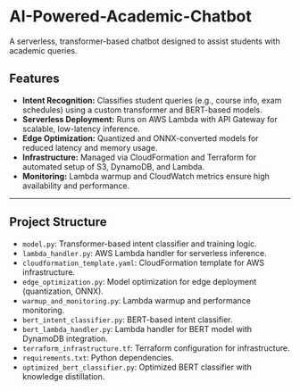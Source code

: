 # AI-Powered-Academic-Chatbot
A serverless, transformer-based chatbot designed to assist students with academic queries.

## Features

- **Intent Recognition:** Classifies student queries (e.g., course info, exam schedules) using a custom transformer and BERT-based models.
- **Serverless Deployment:** Runs on AWS Lambda with API Gateway for scalable, low-latency inference.
- **Edge Optimization:** Quantized and ONNX-converted models for reduced latency and memory usage.
- **Infrastructure:** Managed via CloudFormation and Terraform for automated setup of S3, DynamoDB, and Lambda.
- **Monitoring:** Lambda warmup and CloudWatch metrics ensure high availability and performance.

---

## Project Structure

- `model.py`: Transformer-based intent classifier and training logic.
- `lambda_handler.py`: AWS Lambda handler for serverless inference.
- `cloudformation_template.yaml`: CloudFormation template for AWS infrastructure.
- `edge_optimization.py`: Model optimization for edge deployment (quantization, ONNX).
- `warmup_and_monitoring.py`: Lambda warmup and performance monitoring.
- `bert_intent_classifier.py`: BERT-based intent classifier.
- `bert_lambda_handler.py`: Lambda handler for BERT model with DynamoDB integration.
- `terraform_infrastructure.tf`: Terraform configuration for infrastructure.
- `requirements.txt`: Python dependencies.
- `optimized_bert_classifier.py`: Optimized BERT classifier with knowledge distillation.
